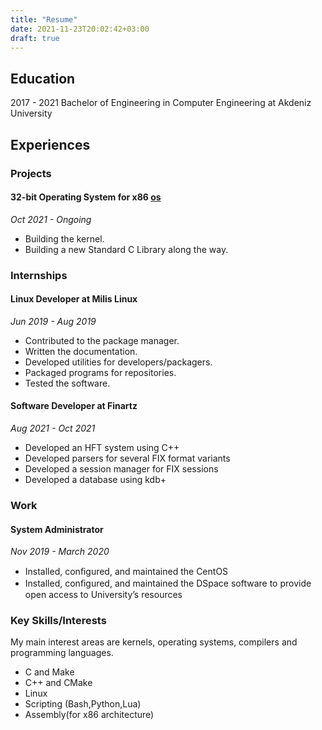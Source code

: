 ```yaml
---
title: "Resume"
date: 2021-11-23T20:02:42+03:00
draft: true
---
```


## Education

2017 - 2021 Bachelor of Engineering in Computer Engineering at Akdeniz University

## Experiences

### Projects

#### 32-bit Operating System for x86 [os](https://github.com/gysddn/os)

*Oct 2021 - Ongoing*

- Building the kernel.
- Building a new Standard C Library along the way.

### Internships

#### Linux Developer at Milis Linux

*Jun 2019 - Aug 2019*

- Contributed to the package manager.
- Written the documentation.
- Developed utilities for developers/packagers.
- Packaged programs for repositories.
- Tested the software.

#### Software Developer at Finartz

*Aug 2021 - Oct 2021*

- Developed an HFT system using C++
- Developed parsers for several FIX format variants
- Developed a session manager for FIX sessions
- Developed a database using kdb+

### Work

#### System Administrator

*Nov 2019 - March 2020*

- Installed, conﬁgured, and maintained the CentOS
- Installed, conﬁgured, and maintained the DSpace software to provide open access to
University’s resources

### Key Skills/Interests

My main interest areas are kernels, operating systems, compilers and programming languages.

- C and Make
- C++ and CMake
- Linux
- Scripting (Bash,Python,Lua)
- Assembly(for x86 architecture)
